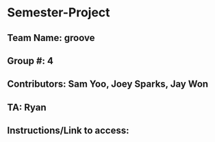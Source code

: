 # Semester-Project

## Team Name: groove
## Group #: 4
## Contributors: Sam Yoo, Joey Sparks, Jay Won
## TA: Ryan
## Instructions/Link to access: <insert here>
